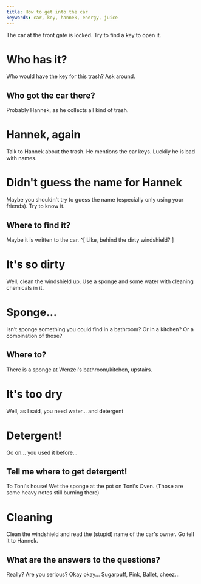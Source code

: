 ```yaml
---
title: How to get into the car
keywords: car, key, hannek, energy, juice
---
```


The car at the front gate is locked. Try to find a key to open it.

# Who has it?
Who would have the key for this trash? Ask around.

## Who got the car there?
Probably Hannek, as he collects all kind of trash.

# Hannek, again
Talk to Hannek about the trash. He mentions the car keys. Luckily he is bad with names.

# Didn't guess the name for Hannek
Maybe you shouldn't try to guess the name (especially only using your friends). Try to know it.

## Where to find it?
Maybe it is written to the car. ^[ Like, behind the dirty windshield? ]

# It's so dirty
Well, clean the windshield up. Use a sponge and some water with cleaning chemicals in it.

# Sponge...
Isn't sponge something you could find in a bathroom? Or in a kitchen? Or a combination of those?

## Where to?
There is a sponge at Wenzel's bathroom/kitchen, upstairs.

# It's too dry
Well, as I said, you need water... and detergent

# Detergent!
Go on... you used it before...

## Tell me where to get detergent!
To Toni's house! Wet the sponge at the pot on Toni's Oven. (Those are some heavy notes still burning there)

# Cleaning
Clean the windshield and read the (stupid) name of the car's owner. Go tell it to Hannek.

## What are the answers to the questions?
Really? Are you serious? Okay okay... Sugarpuff, Pink, Ballet, cheez...
